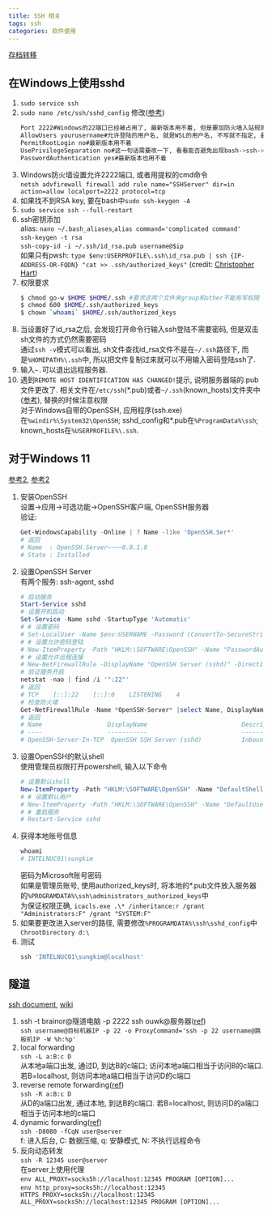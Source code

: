 ```yaml
---
title: SSH 相关
tags: ssh
categories: 软件使用
---
```

[存档转移](https://blog.csdn.net/Brainor/article/details/53899288)
## 在Windows上使用sshd
1. `sudo service ssh`
2. `sudo nano /etc/ssh/sshd_config` 修改([参考](https://www.freebsd.org/cgi/man.cgi?query=sshd_config&apropos=0&sektion=5&manpath=FreeBSD+12-current&arch=default&format=html))
	```bash
	Port 2222#Windows的22端口已经被占用了, 最新版本用不着, 但是要加防火墙入站规则
	AllowUsers yourusername#允许登陆的用户名, 就是WSL的用户名, 不写就不指定, 最新版本用不着
	PermitRootLogin no#最新版本用不着
	UsePrivilegeSeparation no#这一句话需要改一下, 看看能否避免出现bash->ssh->bash出现错误提示的情况(据说是因为无法获取权限).最新版本用不着
	PasswordAuthentication yes#最新版本也用不着
	```
3. Windows防火墙设置允许2222端口, 或者用提权的cmd命令  
`netsh advfirewall firewall add rule name="SSHServer" dir=in action=allow localport=2222 protocol=tcp`
4. 如果找不到RSA key, 要在bash中`sudo ssh-keygen -A`
5. `sudo service ssh --full-restart`
6. ssh密钥添加  
alias: `nano ~/.bash_aliases`,`alias command='complicated command'`  
`ssh-keygen -t rsa`  
`ssh-copy-id -i ~/.ssh/id_rsa.pub username@$ip`  
如果只有pwsh: `type $env:USERPROFILE\.ssh\id_rsa.pub | ssh {IP-ADDRESS-OR-FQDN} "cat >> .ssh/authorized_keys"` (credit: [Christopher Hart](https://www.chrisjhart.com/Windows-10-ssh-copy-id/))
7. 权限要求
	```bash
	$ chmod go-w $HOME $HOME/.ssh #要求这两个文件夹group和other不能有写权限
	$ chmod 600 $HOME/.ssh/authorized_keys
	$ chown `whoami` $HOME/.ssh/authorized_keys
	```
7. 当设置好了id_rsa之后, 会发现打开命令行输入ssh登陆不需要密码, 但是双击sh文件的方式仍然需要密码  
通过`ssh -v`模式可以看出, sh文件查找id_rsa文件不是在`~/.ssh`路径下, 而是`%HOMEPATH%\.ssh`中, 所以把文件复制过来就可以不用输入密码登陆ssh了.
8. 输入`~.`可以退出远程服务器.
9. 遇到`REMOTE HOST IDENTIFICATION HAS CHANGED!`提示, 说明服务器端的.pub文件更改了.
相关文件在`/etc/ssh`(\*.pub)或者`~/.ssh`(known_hosts)文件夹中([参考](https://www.centos.org/docs/rhel-rg-en-3/s1-ssh-configfiles.html)), 替换的时候注意权限  
对于Windows自带的OpenSSH, 应用程序(ssh.exe)在`%windir%\System32\OpenSSH`; sshd_config和*.pub在`%ProgramData%\ssh`; known_hosts在`%USERPROFILE%\.ssh`.

## 对于Windows 11
[参考2](https://medium.com/geekculture/setup-ssh-server-on-windows-10-11-34c7f096eaff), [参考2](https://learn.microsoft.com/en-us/windows-server/administration/openssh/openssh_server_configuration)
1. 安装OpenSSH  
设置→应用→可选功能→OpenSSH客户端, OpenSSH服务器    
验证:
	```powershell
	Get-WindowsCapability -Online | ? Name -like 'OpenSSH.Ser*'
	# 返回
	# Name  : OpenSSH.Server~~~~0.0.1.0
	# State : Installed
	```
2. 设置OpenSSH Server  
有两个服务: ssh-agent, sshd
	```powershell
	# 启动服务
	Start-Service sshd
	# 设置开机启动
	Set-Service -Name sshd -StartupType 'Automatic'
	# # 设置密码
	# Set-LocalUser -Name $env:USERNAME -Password (ConvertTo-SecureString -AsPlainText "yourpassword" -Force)
	# # 设置允许密码登陆
	# New-ItemProperty -Path "HKLM:\SOFTWARE\OpenSSH" -Name "PasswordAuthentication" -Value 1 -PropertyType DWORD -Force
	# # 设置允许远程连接
	# New-NetFirewallRule -DisplayName "OpenSSH Server (sshd)" -Direction Inbound -Action Allow -Protocol TCP -LocalPort 22 -EdgeTraversalPolicy Allow
	# 验证服务开启
	netstat -nao | find /i '":22"'
	# 返回
	# TCP    [::]:22    [::]:0    LISTENING	   4
	# 检查防火墙
	Get-NetFirewallRule -Name *OpenSSH-Server* |select Name, DisplayName, Description, Enabled
	# 返回
	# Name                  DisplayName                          Description                                Enabled
	# ----                  -----------                          -----------						        -------
	# OpenSSH-Server-In-TCP  OpenSSH SSH Server (sshd)           Inbound rule for OpenSSH SSH Server (sshd) True
	```
3. 设置OpenSSH的默认shell  
使用管理员权限打开powershell, 输入以下命令
	```powershell
	# 设置默认shell
	New-ItemProperty -Path "HKLM:\SOFTWARE\OpenSSH" -Name "DefaultShell" -Value (Get-Command pwsh).Path -PropertyType String -Force
	# # 设置默认用户
	# New-ItemProperty -Path "HKLM:\SOFTWARE\OpenSSH" -Name "DefaultUser" -Value "yourusername" -PropertyType String -Force
	# # 重启服务
	# Restart-Service sshd
	```
4. 获得本地账号信息
	```powershell
	whoami
	# INTELNUC01\sungkim
	```
	密码为Microsoft账号密码  
	如果是管理员账号, 使用authorized_keys时, 将本地的*.pub文件放入服务器的`%PROGRAMDATA%\ssh\administrators_authorized_keys`中  
	为保证权限正确, `icacls.exe .\* /inheritance:r /grant "Administrators:F" /grant "SYSTEM:F"`
5. 如果要更改进入server的路径, 需要修改`%PROGRAMDATA%\ssh\sshd_config`中`ChrootDirectory d:\`
6. 测试
	```powershell
	ssh 'INTELNUC01\sungkim@localhost'
	```

## 隧道
[ssh document](https://man.openbsd.org/ssh), [wiki](https://en.wikipedia.org/wiki/Tunneling_protocol)
1.  ssh -t brainor@隧道电脑 -p 2222 ssh ouwk@服务器([ref](https://zhuanlan.zhihu.com/p/74193910))  
`ssh username@目标机器IP -p 22 -o ProxyCommand='ssh -p 22 username@跳板机IP -W %h:%p'`
2. local forwarding  
`ssh -L a:B:c D`  
从本地a端口出发, 通过D, 到达B的c端口; 访问本地a端口相当于访问B的c端口. 若B=localhost, 则访问本地a端口相当于访问D的c端口
3. reverse remote forwarding([ref](https://www.howtogeek.com/428413/what-is-reverse-ssh-tunneling-and-how-to-use-it/))  
`ssh -R a:B:c D`  
从D的a端口出发, 通过本地, 到达B的c端口. 若B=localhost, 则访问D的a端口相当于访问本地的c端口
4. dynamic forwarding([ref](https://www.simplified.guide/ssh/create-socks-proxy))  
`ssh -D8080 -fCqN user@server`  
f: 进入后台, C: 数据压缩, q: 安静模式, N: 不执行远程命令  
5. 反向动态转发  
`ssh -R 12345 user@server`  
在server上使用代理  
`env ALL_PROXY=socks5h://localhost:12345 PROGRAM [OPTION]...`  
`env http_proxy=socks5h://localhost:12345 HTTPS_PROXY=socks5h://localhost:12345 ALL_PROXY=socks5h://localhost:12345 PROGRAM [OPTION]...`